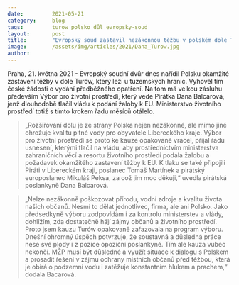 ```yaml
---
date:         2021-05-21
category:     blog
tags:         turow polsko důl evropsky-soud
layout:       post
title:        "Evropský soud zastavil nezákonnou těžbu v polském dole Turów. Došlo k tomu i díky ročnímu tlaku Pirátů na vládu, aby podala žalobu"
image:        /assets/img/articles/2021/Dana_Turow.jpg
author:       
---
```


Praha, 21. května 2021 - Evropský soudní dvůr dnes nařídil Polsku okamžité zastavení těžby v dole Turów, který leží u tuzemských hranic. Vyhověl tím české žádosti o vydání předběžného opatření. Na tom má velkou zásluhu především Výbor pro životní prostředí, který vede Pirátka Dana Balcarová, jenž dlouhodobě tlačil vládu k podání žaloby k EU. Ministerstvo životního prostředí totiž s tímto krokem řadu měsíců otálelo. 

> „Rozšiřování dolu je ze strany Polska nejen nezákonné, ale mimo jiné ohrožuje kvalitu pitné vody pro obyvatele Libereckého kraje. Výbor pro životní prostředí se proto ke kauze opakovaně vracel, přijal řadu usnesení, kterými tlačil na vládu, aby prostřednictvím ministerstva zahraničních věcí a resortu životního prostředí podala žalobu a požadavek okamžitého zastavení těžby k EU. K tlaku se také připojili Piráti v Libereckém kraji, poslanec Tomáš Martínek a pirátský europoslanec Mikuláš Peksa, za což jim moc děkuji,“ uvedla pirátská poslankyně Dana Balcarová.


> „Nelze nezákonně poškozovat přírodu, vodní zdroje a kvalitu života našich občanů. Nesmí to dělat jednotlivec, firma, ale ani Polsko. Jako předsedkyně výboru zodpovídám i za kontrolu ministerstev a vlády, dohlížím, zda dostatečně hájí zájmy občanů a životního prostředí. Proto jsem kauzu Turów opakovaně zařazovala na program výboru. Dnešní ohromný úspěch potvrzuje, že soustavná a důsledná práce nese své plody i z pozice opoziční poslankyně. Tím ale kauza vubec nekončí. MŽP musí být důsledné a využít situace k dialogu s Polskem a prosadit řešení v zájmu ochrany místních občanů před těžbou, která je obírá o podzemní vodu i zatěžuje konstantním hlukem a prachem,“ dodala Bacarová.
